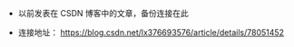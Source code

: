 - 以前发表在 CSDN 博客中的文章，备份连接在此

- 连接地址：
  <a href="https://blog.csdn.net/lx376693576/article/details/78051452" target="_blank">https://blog.csdn.net/lx376693576/article/details/78051452</a>
